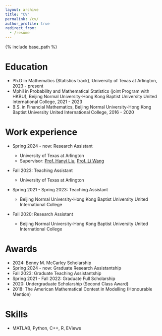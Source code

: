 ```yaml
---
layout: archive
title: "CV"
permalink: /cv/
author_profile: true
redirect_from:
  - /resume
---
```


{% include base_path %}

Education
======
* Ph.D in Mathematics (Statistics track),
  University of Texas at Arlington, 2023 - present
* Mphil in Probability and Mathematical Statistics (joint Program with HKBU),
  Beijing Normal University-Hong Kong Baptist University United International College, 2021 - 2023
* B.S. in Financial Mathematics,
  Beijing Normal University-Hong Kong Baptist University United International College, 2016 - 2020

Work experience
======
* Spring 2024 - now: Research Assistant
  * University of Texas at Arlington
  * Supervisor: [Prof. Hanyi Liu](https://www.uta.edu/academics/faculty/profile?username=hanli), [Prof. Li Wang](https://websites.uta.edu/wangl3/)

* Fall 2023: Teaching Assistant
  * University of Texas at Arlington

* Spring 2021 - Spring 2023: Teaching Assistant
  * Beijing Normal University-Hong Kong Baptist University United International College
    
* Fall 2020: Research Assistant
  * Beijing Normal University-Hong Kong Baptist University United International College


Awards
======
* 2024: Benny M. McCarley Scholarship
* Spring 2024 - now: Graduate Research Assistantship 
* Fall 2023: Graduate Teaching Assistantship 
* Spring 2021 - Fall 2022: Graduate Full Scholarship
* 2020: Undergraduate Scholarship (Second Class Award)
* 2018: The American Mathematical Contest in Modelling (Honourable Mention)


Skills
======
* MATLAB, Python, C++, R, EViews


  

